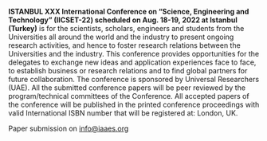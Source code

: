 **ISTANBUL XXX International Conference on “Science, Engineering and Technology” (IICSET-22) scheduled on Aug. 18-19, 2022 at Istanbul (Turkey)** is for the scientists, scholars, engineers and students from the Universities all around the world and the industry to present ongoing research activities, and hence to foster research relations between the Universities and the industry. This conference provides opportunities for the delegates to exchange new ideas and application experiences face to face, to establish business or research relations and to find global partners for future collaboration. The conference is sponsored by Universal Researchers (UAE). All the submitted conference papers will be peer reviewed by the program/technical committees of the Conference. All accepted papers of the conference will be published in the printed conference proceedings with valid International ISBN number that will be registered at: London, UK. 



Paper submission on info@iaaes.org